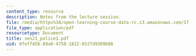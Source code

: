 ```yaml
---
content_type: resource
description: Notes from the lecture session.
file: /media/https%3A/open-learning-course-data-rc.s3.amazonaws.com/17-55j-introduction-to-latin-american-studies-fall-2006/0feff45689a0475818226527d9309b08_ses21_police1.pdf
file_type: application/pdf
resourcetype: Document
title: ses21_police1.pdf
uid: 0feff456-89a0-4758-1822-6527d9309b08
---
```


